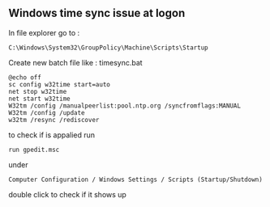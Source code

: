 Windows time sync issue at logon
---
In file explorer go to : 
```
C:\Windows\System32\GroupPolicy\Machine\Scripts\Startup
```
Create new batch file like : timesync.bat 

```
@echo off
sc config w32time start=auto
net stop w32time
net start w32time
W32tm /config /manualpeerlist:pool.ntp.org /syncfromflags:MANUAL
W32tm /config /update
w32tm /resync /rediscover
```

to check if is appalied run 
```
run gpedit.msc 
```
under 
```
Computer Configuration / Windows Settings / Scripts (Startup/Shutdown) 
```
double click to check if it shows up
